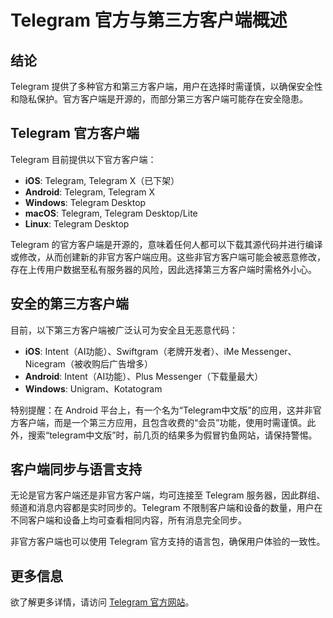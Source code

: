 # **Telegram 官方与第三方客户端概述**

## 结论
Telegram 提供了多种官方和第三方客户端，用户在选择时需谨慎，以确保安全性和隐私保护。官方客户端是开源的，而部分第三方客户端可能存在安全隐患。

## Telegram 官方客户端
Telegram 目前提供以下官方客户端：

- **iOS**: Telegram, Telegram X（已下架）
- **Android**: Telegram, Telegram X
- **Windows**: Telegram Desktop
- **macOS**: Telegram, Telegram Desktop/Lite
- **Linux**: Telegram Desktop

Telegram 的官方客户端是开源的，意味着任何人都可以下载其源代码并进行编译或修改，从而创建新的非官方客户端应用。这些非官方客户端可能会被恶意修改，存在上传用户数据至私有服务器的风险，因此选择第三方客户端时需格外小心。

## 安全的第三方客户端
目前，以下第三方客户端被广泛认可为安全且无恶意代码：

- **iOS**: Intent（AI功能）、Swiftgram（老牌开发者）、iMe Messenger、Nicegram（被收购后广告增多）
- **Android**: Intent（AI功能）、Plus Messenger（下载量最大）
- **Windows**: Unigram、Kotatogram

特别提醒：在 Android 平台上，有一个名为“Telegram中文版”的应用，这并非官方客户端，而是一个第三方应用，且包含收费的“会员”功能，使用时需谨慎。此外，搜索“telegram中文版”时，前几页的结果多为假冒钓鱼网站，请保持警惕。

## 客户端同步与语言支持
无论是官方客户端还是非官方客户端，均可连接至 Telegram 服务器，因此群组、频道和消息内容都是实时同步的。Telegram 不限制客户端和设备的数量，用户在不同客户端和设备上均可查看相同内容，所有消息完全同步。

非官方客户端也可以使用 Telegram 官方支持的语言包，确保用户体验的一致性。

## 更多信息
欲了解更多详情，请访问 [Telegram 官方网站](https://telegram.org/apps)。